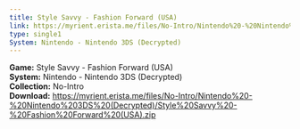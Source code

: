 ```yaml
---
title: Style Savvy - Fashion Forward (USA)
link: https://myrient.erista.me/files/No-Intro/Nintendo%20-%20Nintendo%203DS%20(Decrypted)/Style%20Savvy%20-%20Fashion%20Forward%20(USA).zip
type: single1
System: Nintendo - Nintendo 3DS (Decrypted)
---
```

<b>Game:</b> Style Savvy - Fashion Forward (USA)<br>
<b>System:</b> Nintendo - Nintendo 3DS (Decrypted)<br>
<b>Collection:</b> No-Intro<br>
<b>Download:</b> https://myrient.erista.me/files/No-Intro/Nintendo%20-%20Nintendo%203DS%20(Decrypted)/Style%20Savvy%20-%20Fashion%20Forward%20(USA).zip